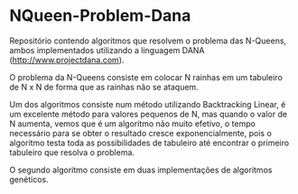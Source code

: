 # NQueen-Problem-Dana
Repositório contendo algoritmos que resolvem o problema das N-Queens, ambos implementados utilizando a linguagem DANA (http://www.projectdana.com).

O problema da N-Queens consiste em colocar N rainhas em um tabuleiro de N x N de forma que as rainhas não se ataquem.

Um dos algoritmos consiste num método utilizando Backtracking Linear, é um excelente método para valores pequenos de N, mas quando o valor de N aumenta, vemos que é um algoritmo não muito efetivo, o tempo necessário para se obter o resultado cresce exponencialmente, pois o algoritmo testa toda as possibilidades de tabuleiro até encontrar o primeiro tabuleiro que resolva o problema.

O segundo algoritmo consiste em duas implementações de algoritmos genéticos.
